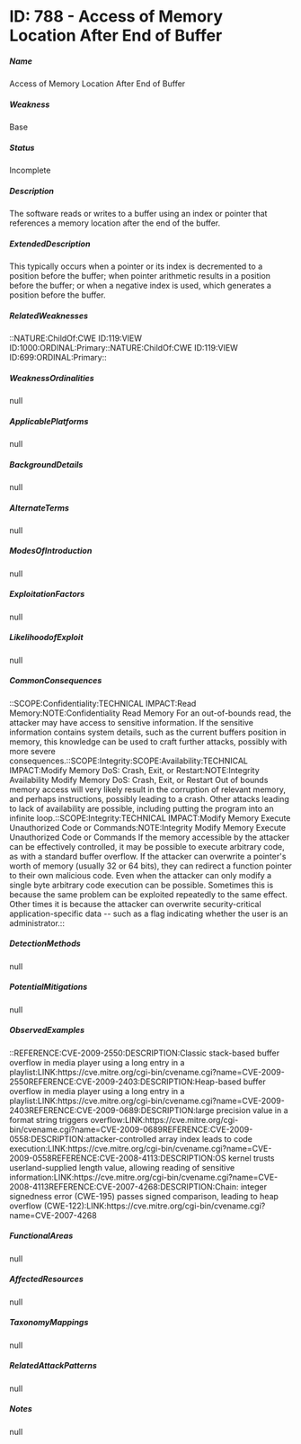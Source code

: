 # ID: 788 - Access of Memory Location After End of Buffer
<h5>Name</h5>Access of Memory Location After End of Buffer
<h5>Weakness</h5>Base
<h5>Status</h5>Incomplete
<h5>Description</h5>The software reads or writes to a buffer using an index or pointer that references a memory location after the end of the buffer.
<h5>ExtendedDescription</h5>This typically occurs when a pointer or its index is decremented to a position before the buffer; when pointer arithmetic results in a position before the buffer; or when a negative index is used, which generates a position before the buffer.
<h5>RelatedWeaknesses</h5>::NATURE:ChildOf:CWE ID:119:VIEW ID:1000:ORDINAL:Primary::NATURE:ChildOf:CWE ID:119:VIEW ID:699:ORDINAL:Primary::
<h5>WeaknessOrdinalities</h5>null
<h5>ApplicablePlatforms</h5>null
<h5>BackgroundDetails</h5>null
<h5>AlternateTerms</h5>null
<h5>ModesOfIntroduction</h5>null
<h5>ExploitationFactors</h5>null
<h5>LikelihoodofExploit</h5>null
<h5>CommonConsequences</h5>::SCOPE:Confidentiality:TECHNICAL IMPACT:Read Memory:NOTE:Confidentiality Read Memory For an out-of-bounds read, the attacker may have access to sensitive information. If the sensitive information contains system details, such as the current buffers position in memory, this knowledge can be used to craft further attacks, possibly with more severe consequences.::SCOPE:Integrity:SCOPE:Availability:TECHNICAL IMPACT:Modify Memory DoS: Crash, Exit, or Restart:NOTE:Integrity Availability Modify Memory DoS: Crash, Exit, or Restart Out of bounds memory access will very likely result in the corruption of relevant memory, and perhaps instructions, possibly leading to a crash. Other attacks leading to lack of availability are possible, including putting the program into an infinite loop.::SCOPE:Integrity:TECHNICAL IMPACT:Modify Memory Execute Unauthorized Code or Commands:NOTE:Integrity Modify Memory Execute Unauthorized Code or Commands If the memory accessible by the attacker can be effectively controlled, it may be possible to execute arbitrary code, as with a standard buffer overflow. If the attacker can overwrite a pointer's worth of memory (usually 32 or 64 bits), they can redirect a function pointer to their own malicious code. Even when the attacker can only modify a single byte arbitrary code execution can be possible. Sometimes this is because the same problem can be exploited repeatedly to the same effect. Other times it is because the attacker can overwrite security-critical application-specific data -- such as a flag indicating whether the user is an administrator.::
<h5>DetectionMethods</h5>null
<h5>PotentialMitigations</h5>null
<h5>ObservedExamples</h5>::REFERENCE:CVE-2009-2550:DESCRIPTION:Classic stack-based buffer overflow in media player using a long entry in a playlist:LINK:https://cve.mitre.org/cgi-bin/cvename.cgi?name=CVE-2009-2550REFERENCE:CVE-2009-2403:DESCRIPTION:Heap-based buffer overflow in media player using a long entry in a playlist:LINK:https://cve.mitre.org/cgi-bin/cvename.cgi?name=CVE-2009-2403REFERENCE:CVE-2009-0689:DESCRIPTION:large precision value in a format string triggers overflow:LINK:https://cve.mitre.org/cgi-bin/cvename.cgi?name=CVE-2009-0689REFERENCE:CVE-2009-0558:DESCRIPTION:attacker-controlled array index leads to code execution:LINK:https://cve.mitre.org/cgi-bin/cvename.cgi?name=CVE-2009-0558REFERENCE:CVE-2008-4113:DESCRIPTION:OS kernel trusts userland-supplied length value, allowing reading of sensitive information:LINK:https://cve.mitre.org/cgi-bin/cvename.cgi?name=CVE-2008-4113REFERENCE:CVE-2007-4268:DESCRIPTION:Chain: integer signedness error (CWE-195) passes signed comparison, leading to heap overflow (CWE-122):LINK:https://cve.mitre.org/cgi-bin/cvename.cgi?name=CVE-2007-4268
<h5>FunctionalAreas</h5>null
<h5>AffectedResources</h5>null
<h5>TaxonomyMappings</h5>null
<h5>RelatedAttackPatterns</h5>null
<h5>Notes</h5>null

